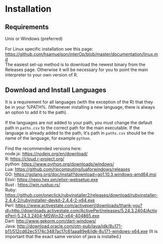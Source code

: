 # Installation 
## Requirements
Unix or Windows (preferred) <br><br>
For Linux specific installation see this page: https://github.com/hsamuelson/interOp/blob/master/documentation/linux.md <br>
The easiest set-up method is to download the newest binary from the Releases page. Otherwise it will be necessary for you to point the main interpreter to your own version of R.
## Download and Install Languages
It is a requirement for all languages (with the exception of the R) that they be in your %PATH%. (Whenever installing a new language, there is always an option to add it to the path). <br><br>
If the languages are not added to your path, you must change the default path in ```paths.csv``` to the correct path for the main executable. If the language is already added to the path, it's path in ```paths.csv``` should be the name of the language, for example ```python```.
<br> <br>
Find the recommended versions here:<br>
node.js: https://nodejs.org/en/download/ <br>
R: https://cloud.r-project.org/ <br>
python: https://www.python.org/downloads/windows/ <br>
Lua: https://github.com/rjpcomputing/luaforwindows/releases <br>
GO: https://golang.org/doc/install?download=go1.10.3.windows-amd64.msi <br>
Elixir: https://repo.hex.pm/elixir-websetup.exe <br>
Rust : https://win.rustup.rs/ <br>
Ruby: https://github.com/oneclick/rubyinstaller2/releases/download/rubyinstaller-2.4.4-2/rubyinstaller-devkit-2.4.4-2-x64.exe<br>
Perl:  https://www.activestate.com/activeperl/downloads/thank-you?dl=http://downloads.activestate.com/ActivePerl/releases/5.24.3.2404/ActivePerl-5.24.3.2404-MSWin32-x64-404865.exe
<br>
Dart: http://www.gekorm.com/dart-windows/ <br>
Java: http://download.oracle.com/otn-pub/java/jdk/8u171-b11/512cd62ec5174c3487ac17c61aaa89e8/jdk-8u171-windows-x64.exe (It is important that the exact same version of java is installed.)
<br>


